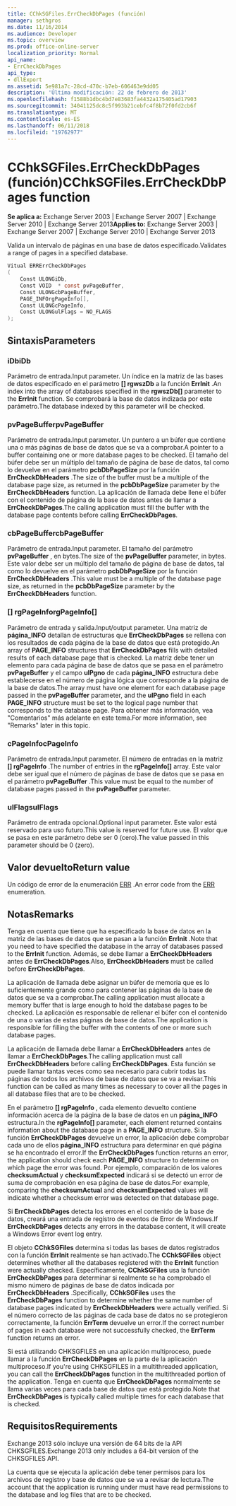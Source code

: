 ```yaml
---
title: CChkSGFiles.ErrCheckDbPages (función)
manager: sethgros
ms.date: 11/16/2014
ms.audience: Developer
ms.topic: overview
ms.prod: office-online-server
localization_priority: Normal
api_name:
- ErrCheckDbPages
api_type:
- dllExport
ms.assetid: 5e981a7c-28cd-470c-b7eb-606463e9dd05
description: 'Última modificación: 22 de febrero de 2013'
ms.openlocfilehash: f1588b1dbc4bd7e83683fa4432a175405ad17903
ms.sourcegitcommit: 34041125dc8c5f993b21cebfc4f8b72f0fd2cb6f
ms.translationtype: MT
ms.contentlocale: es-ES
ms.lasthandoff: 06/11/2018
ms.locfileid: "19762977"
---
```

# <a name="cchksgfileserrcheckdbpages-function"></a><span data-ttu-id="82d91-103">CChkSGFiles.ErrCheckDbPages (función)</span><span class="sxs-lookup"><span data-stu-id="82d91-103">CChkSGFiles.ErrCheckDbPages function</span></span>

<span data-ttu-id="82d91-104">**Se aplica a:** Exchange Server 2003 | Exchange Server 2007 | Exchange Server 2010 | Exchange Server 2013</span><span class="sxs-lookup"><span data-stu-id="82d91-104">**Applies to:** Exchange Server 2003 | Exchange Server 2007 | Exchange Server 2010 | Exchange Server 2013</span></span>
  
<span data-ttu-id="82d91-105">Valida un intervalo de páginas en una base de datos especificado.</span><span class="sxs-lookup"><span data-stu-id="82d91-105">Validates a range of pages in a specified database.</span></span> 
  
```cs
Vitual ERRErrCheckDbPages  
(
    Const ULONGiDb,
    Const VOID  * const pvPageBuffer,
    Const ULONGcbPageBuffer,
    PAGE_INFOrgPageInfo[],
    Const ULONGcPageInfo,
    Const ULONGulFlags = NO_FLAGS
);

```

## <a name="parameters"></a><span data-ttu-id="82d91-106">Sintaxis</span><span class="sxs-lookup"><span data-stu-id="82d91-106">Parameters</span></span>

### <a name="idb"></a><span data-ttu-id="82d91-107">iDb</span><span class="sxs-lookup"><span data-stu-id="82d91-107">iDb</span></span>
  
<span data-ttu-id="82d91-108">Parámetro de entrada.</span><span class="sxs-lookup"><span data-stu-id="82d91-108">Input parameter.</span></span> <span data-ttu-id="82d91-109">Un índice en la matriz de las bases de datos especificado en el parámetro **[] rgwszDb** a la función **ErrInit** .</span><span class="sxs-lookup"><span data-stu-id="82d91-109">An index into the array of databases specified in the **rgwszDb[]** parameter to the **ErrInit** function.</span></span> <span data-ttu-id="82d91-110">Se comprobará la base de datos indizada por este parámetro.</span><span class="sxs-lookup"><span data-stu-id="82d91-110">The database indexed by this parameter will be checked.</span></span> 
    
### <a name="pvpagebuffer"></a><span data-ttu-id="82d91-111">pvPageBuffer</span><span class="sxs-lookup"><span data-stu-id="82d91-111">pvPageBuffer</span></span> 
  
<span data-ttu-id="82d91-112">Parámetro de entrada.</span><span class="sxs-lookup"><span data-stu-id="82d91-112">Input parameter.</span></span> <span data-ttu-id="82d91-113">Un puntero a un búfer que contiene una o más páginas de base de datos que se va a comprobar.</span><span class="sxs-lookup"><span data-stu-id="82d91-113">A pointer to a buffer containing one or more database pages to be checked.</span></span> <span data-ttu-id="82d91-114">El tamaño del búfer debe ser un múltiplo del tamaño de página de base de datos, tal como lo devuelve en el parámetro **pcbDbPageSize** por la función **ErrCheckDbHeaders** .</span><span class="sxs-lookup"><span data-stu-id="82d91-114">The size of the buffer must be a multiple of the database page size, as returned in the **pcbDbPageSize** parameter by the **ErrCheckDbHeaders** function.</span></span> <span data-ttu-id="82d91-115">La aplicación de llamada debe llene el búfer con el contenido de página de la base de datos antes de llamar a **ErrCheckDbPages**.</span><span class="sxs-lookup"><span data-stu-id="82d91-115">The calling application must fill the buffer with the database page contents before calling **ErrCheckDbPages**.</span></span>
    
### <a name="cbpagebuffer"></a><span data-ttu-id="82d91-116">cbPageBuffer</span><span class="sxs-lookup"><span data-stu-id="82d91-116">cbPageBuffer</span></span>
  
<span data-ttu-id="82d91-117">Parámetro de entrada.</span><span class="sxs-lookup"><span data-stu-id="82d91-117">Input parameter.</span></span> <span data-ttu-id="82d91-118">El tamaño del parámetro **pvPageBuffer** , en bytes.</span><span class="sxs-lookup"><span data-stu-id="82d91-118">The size of the **pvPageBuffer** parameter, in bytes.</span></span> <span data-ttu-id="82d91-119">Este valor debe ser un múltiplo del tamaño de página de base de datos, tal como lo devuelve en el parámetro **pcbDbPageSize** por la función **ErrCheckDbHeaders** .</span><span class="sxs-lookup"><span data-stu-id="82d91-119">This value must be a multiple of the database page size, as returned in the **pcbDbPageSize** parameter by the **ErrCheckDbHeaders** function.</span></span> 
    
### <a name="rgpageinfo"></a><span data-ttu-id="82d91-120">[] rgPageInfo</span><span class="sxs-lookup"><span data-stu-id="82d91-120">rgPageInfo[]</span></span> 
  
<span data-ttu-id="82d91-121">Parámetro de entrada y salida.</span><span class="sxs-lookup"><span data-stu-id="82d91-121">Input/output parameter.</span></span> <span data-ttu-id="82d91-122">Una matriz de **página\_INFO** detallan de estructuras que **ErrCheckDbPages** se rellena con los resultados de cada página de la base de datos que está protegido.</span><span class="sxs-lookup"><span data-stu-id="82d91-122">An array of **PAGE\_INFO** structures that **ErrCheckDbPages** fills with detailed results of each database page that is checked.</span></span> <span data-ttu-id="82d91-123">La matriz debe tener un elemento para cada página de base de datos que se pasa en el parámetro **pvPageBuffer** y el campo **ulPgno** de cada **página\_INFO** estructura debe establecerse en el número de página lógica que corresponde a la página de la base de datos.</span><span class="sxs-lookup"><span data-stu-id="82d91-123">The array must have one element for each database page passed in the **pvPageBuffer** parameter, and the **ulPgno** field in each **PAGE\_INFO** structure must be set to the logical page number that corresponds to the database page.</span></span> <span data-ttu-id="82d91-124">Para obtener más información, vea "Comentarios" más adelante en este tema.</span><span class="sxs-lookup"><span data-stu-id="82d91-124">For more information, see "Remarks" later in this topic.</span></span> 
    
### <a name="cpageinfo"></a><span data-ttu-id="82d91-125">cPageInfo</span><span class="sxs-lookup"><span data-stu-id="82d91-125">cPageInfo</span></span>
  
<span data-ttu-id="82d91-126">Parámetro de entrada.</span><span class="sxs-lookup"><span data-stu-id="82d91-126">Input parameter.</span></span> <span data-ttu-id="82d91-127">El número de entradas en la matriz **[] rgPageInfo** .</span><span class="sxs-lookup"><span data-stu-id="82d91-127">The number of entries in the **rgPageInfo[]** array.</span></span> <span data-ttu-id="82d91-128">Este valor debe ser igual que el número de páginas de base de datos que se pasa en el parámetro **pvPageBuffer** .</span><span class="sxs-lookup"><span data-stu-id="82d91-128">This value must be equal to the number of database pages passed in the **pvPageBuffer** parameter.</span></span> 
    
### <a name="ulflags"></a><span data-ttu-id="82d91-129">ulFlags</span><span class="sxs-lookup"><span data-stu-id="82d91-129">ulFlags</span></span> 
  
<span data-ttu-id="82d91-130">Parámetro de entrada opcional.</span><span class="sxs-lookup"><span data-stu-id="82d91-130">Optional input parameter.</span></span> <span data-ttu-id="82d91-131">Este valor está reservado para uso futuro.</span><span class="sxs-lookup"><span data-stu-id="82d91-131">This value is reserved for future use.</span></span> <span data-ttu-id="82d91-132">El valor que se pasa en este parámetro debe ser 0 (cero).</span><span class="sxs-lookup"><span data-stu-id="82d91-132">The value passed in this parameter should be 0 (zero).</span></span>
    
## <a name="return-value"></a><span data-ttu-id="82d91-133">Valor devuelto</span><span class="sxs-lookup"><span data-stu-id="82d91-133">Return value</span></span>

<span data-ttu-id="82d91-134">Un código de error de la enumeración [ERR](cchksgfiles-err-enumeration.md) .</span><span class="sxs-lookup"><span data-stu-id="82d91-134">An error code from the [ERR](cchksgfiles-err-enumeration.md) enumeration.</span></span> 
  
## <a name="remarks"></a><span data-ttu-id="82d91-135">Notas</span><span class="sxs-lookup"><span data-stu-id="82d91-135">Remarks</span></span>

<span data-ttu-id="82d91-136">Tenga en cuenta que tiene que ha especificado la base de datos en la matriz de las bases de datos que se pasan a la función **ErrInit** .</span><span class="sxs-lookup"><span data-stu-id="82d91-136">Note that you need to have specified the database in the array of databases passed to the **ErrInit** function.</span></span> <span data-ttu-id="82d91-137">Además, se debe llamar a **ErrCheckDbHeaders** antes de **ErrCheckDbPages**.</span><span class="sxs-lookup"><span data-stu-id="82d91-137">Also, **ErrCheckDbHeaders** must be called before **ErrCheckDbPages**.</span></span>
  
<span data-ttu-id="82d91-138">La aplicación de llamada debe asignar un búfer de memoria que es lo suficientemente grande como para contener las páginas de la base de datos que se va a comprobar.</span><span class="sxs-lookup"><span data-stu-id="82d91-138">The calling application must allocate a memory buffer that is large enough to hold the database pages to be checked.</span></span> <span data-ttu-id="82d91-139">La aplicación es responsable de rellenar el búfer con el contenido de una o varias de estas páginas de base de datos.</span><span class="sxs-lookup"><span data-stu-id="82d91-139">The application is responsible for filling the buffer with the contents of one or more such database pages.</span></span> 
  
<span data-ttu-id="82d91-140">La aplicación de llamada debe llamar a **ErrCheckDbHeaders** antes de llamar a **ErrCheckDbPages**.</span><span class="sxs-lookup"><span data-stu-id="82d91-140">The calling application must call **ErrCheckDbHeaders** before calling **ErrCheckDbPages**.</span></span> <span data-ttu-id="82d91-141">Esta función se puede llamar tantas veces como sea necesario para cubrir todas las páginas de todos los archivos de base de datos que se va a revisar.</span><span class="sxs-lookup"><span data-stu-id="82d91-141">This function can be called as many times as necessary to cover all the pages in all database files that are to be checked.</span></span>
  
<span data-ttu-id="82d91-142">En el parámetro **[] rgPageInfo** , cada elemento devuelto contiene información acerca de la página de la base de datos en un **página\_INFO** estructura.</span><span class="sxs-lookup"><span data-stu-id="82d91-142">In the **rgPageInfo[]** parameter, each element returned contains information about the database page in a **PAGE\_INFO** structure.</span></span> <span data-ttu-id="82d91-143">Si la función **ErrCheckDbPages** devuelve un error, la aplicación debe comprobar cada uno de ellos **página\_INFO** estructura para determinar en qué página se ha encontrado el error.</span><span class="sxs-lookup"><span data-stu-id="82d91-143">If the **ErrCheckDbPages** function returns an error, the application should check each **PAGE\_INFO** structure to determine on which page the error was found.</span></span> <span data-ttu-id="82d91-144">Por ejemplo, comparación de los valores **checksumActual** y **checksumExpected** indicará si se detectó un error de suma de comprobación en esa página de base de datos.</span><span class="sxs-lookup"><span data-stu-id="82d91-144">For example, comparing the **checksumActual** and **checksumExpected** values will indicate whether a checksum error was detected on that database page.</span></span> 
  
<span data-ttu-id="82d91-145">Si **ErrCheckDbPages** detecta los errores en el contenido de la base de datos, creará una entrada de registro de eventos de Error de Windows.</span><span class="sxs-lookup"><span data-stu-id="82d91-145">If **ErrCheckDbPages** detects any errors in the database content, it will create a Windows Error event log entry.</span></span> 
  
<span data-ttu-id="82d91-146">El objeto **CChkSGFiles** determina si todas las bases de datos registrados con la función **ErrInit** realmente se han activado.</span><span class="sxs-lookup"><span data-stu-id="82d91-146">The **CChkSGFiles** object determines whether all the databases registered with the **ErrInit** function were actually checked.</span></span> <span data-ttu-id="82d91-147">Específicamente, **CChkSGFiles** usa la función **ErrCheckDbPages** para determinar si realmente se ha comprobado el mismo número de páginas de base de datos indicada por **ErrCheckDbHeaders** .</span><span class="sxs-lookup"><span data-stu-id="82d91-147">Specifically, **CChkSGFiles** uses the **ErrCheckDbPages** function to determine whether the same number of database pages indicated by **ErrCheckDbHeaders** were actually verified.</span></span> <span data-ttu-id="82d91-148">Si el número correcto de las páginas de cada base de datos no se protegieron correctamente, la función **ErrTerm** devuelve un error.</span><span class="sxs-lookup"><span data-stu-id="82d91-148">If the correct number of pages in each database were not successfully checked, the **ErrTerm** function returns an error.</span></span> 
  
<span data-ttu-id="82d91-149">Si está utilizando CHKSGFILES en una aplicación multiproceso, puede llamar a la función **ErrCheckDbPages** en la parte de la aplicación multiproceso.</span><span class="sxs-lookup"><span data-stu-id="82d91-149">If you're using CHKSGFILES in a multithreaded application, you can call the **ErrCheckDbPages** function in the multithreaded portion of the application.</span></span> <span data-ttu-id="82d91-150">Tenga en cuenta que **ErrCheckDbPages** normalmente se llama varias veces para cada base de datos que está protegido.</span><span class="sxs-lookup"><span data-stu-id="82d91-150">Note that **ErrCheckDbPages** is typically called multiple times for each database that is checked.</span></span> 
  
## <a name="requirements"></a><span data-ttu-id="82d91-151">Requisitos</span><span class="sxs-lookup"><span data-stu-id="82d91-151">Requirements</span></span>

<span data-ttu-id="82d91-152">Exchange 2013 sólo incluye una versión de 64 bits de la API CHKSGFILES.</span><span class="sxs-lookup"><span data-stu-id="82d91-152">Exchange 2013 only includes a 64-bit version of the CHKSGFILES API.</span></span>
  
<span data-ttu-id="82d91-153">La cuenta que se ejecuta la aplicación debe tener permisos para los archivos de registro y base de datos que se va a revisar de lectura.</span><span class="sxs-lookup"><span data-stu-id="82d91-153">The account that the application is running under must have read permissions to the database and log files that are to be checked.</span></span>
  

